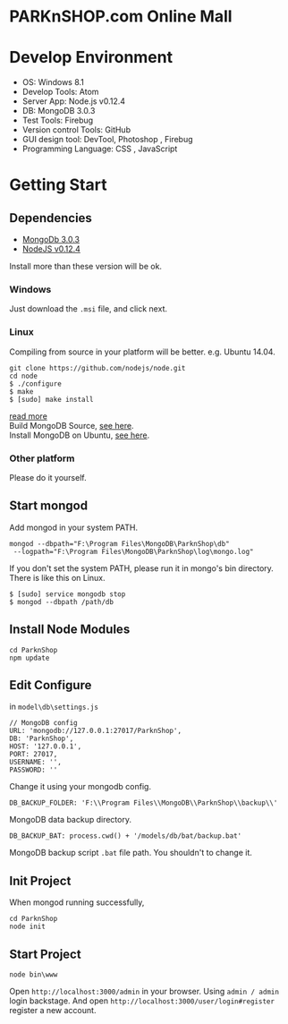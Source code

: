# PARKnSHOP.com Online Mall

# Develop Environment
* OS: Windows 8.1
* Develop Tools: Atom
* Server App: Node.js v0.12.4
* DB: MongoDB 3.0.3
* Test Tools: Firebug
* Version control Tools: GitHub
* GUI design tool: DevTool, Photoshop , Firebug
* Programming Language: CSS , JavaScript

# Getting Start
## Dependencies
* [MongoDb 3.0.3](https://www.mongodb.org/downloads)
* [NodeJS v0.12.4](https://nodejs.org/en/download/)

Install more than these version will be ok.

### Windows
Just download the `.msi` file, and click next.

### Linux
Compiling from source in your platform will be better. e.g. Ubuntu 14.04.<br/>
```text
git clone https://github.com/nodejs/node.git
cd node
$ ./configure
$ make
$ [sudo] make install
```
[read more](https:/github.com/nodejs/node)<br/>
Build MongoDB Source, [see here](https://docs.mongodb.org/manual/contributors/tutorial/build-mongodb-from-source).<br/>
Install MongoDB on Ubuntu, [see here](https://docs.mongodb.org/manual/tutorial/install-mongodb-on-ubuntu).

### Other platform
Please do it yourself.

## Start mongod
Add mongod in your system PATH.
```
mongod --dbpath="F:\Program Files\MongoDB\ParknShop\db"
 --logpath="F:\Program Files\MongoDB\ParknShop\log\mongo.log"
```
If you don't set the system PATH, please run it in mongo's bin directory.<br/>
There is like this on Linux.
```
$ [sudo] service mongodb stop
$ mongod --dbpath /path/db
```

## Install Node Modules
```
cd ParknShop
npm update
```

## Edit Configure
in `model\db\settings.js`
```
// MongoDB config
URL: 'mongodb://127.0.0.1:27017/ParknShop',
DB: 'ParknShop',
HOST: '127.0.0.1',
PORT: 27017,
USERNAME: '',
PASSWORD: ''
```
Change it using your mongodb config.
```
DB_BACKUP_FOLDER: 'F:\\Program Files\\MongoDB\\ParknShop\\backup\\'
```
MongoDB data backup directory.
```
DB_BACKUP_BAT: process.cwd() + '/models/db/bat/backup.bat'
```
MongoDB backup script `.bat` file path. You shouldn't to change it.

## Init Project
When mongod running successfully,
```
cd ParknShop
node init
```

## Start Project
```
node bin\www
```
Open `http://localhost:3000/admin` in your browser. Using `admin / admin` login backstage. And open `http://localhost:3000/user/login#register` register a new account.
